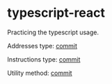 # typescript-react

Practicing the typescript usage.

Addresses type: [commit](https://github.com/diegogriep/typescript-react/commit/47a45e26e1bceeb2936a195957f401b43d828442)

Instructions type: [commit](https://github.com/diegogriep/typescript-react/commit/ef7efc8b0acc4df9c6c1a2eeb29d6bb2dbc1fd12)

Utility method: [commit](https://github.com/diegogriep/typescript-react/commit/2b86dccc909e3c7c5cd20e1bbd73aac7d38dcc8e)
